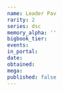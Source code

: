 ```yaml
---
name: Leader Pav
rarity: 2
series: dsc
memory_alpha: ''
bigbook_tier:
events:
in_portal:
date:
obtained:
mega:
published: false
---
```

